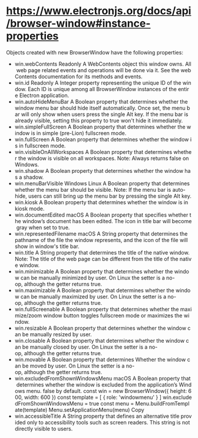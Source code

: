 # <https://www.electronjs.org/docs/api/browser-window#instance-properties>

Objects created with new BrowserWindow have the following properties:

- win.webContents Readonly A WebContents object this window owns. All web page related events and operations will be done via it. See the webContents documentation for its methods and events.
- win.id Readonly A Integer property representing the unique ID of the window. Each ID is unique among all BrowserWindow instances of the entire Electron application.
- win.autoHideMenuBar A Boolean property that determines whether the window menu bar should hide itself automatically. Once set, the menu bar will only show when users press the single Alt key. If the menu bar is already visible, setting this property to true won't hide it immediately.
- win.simpleFullScreen A Boolean property that determines whether the window is in simple (pre-Lion) fullscreen mode.
- win.fullScreen A Boolean property that determines whether the window is in fullscreen mode.
- win.visibleOnAllWorkspaces A Boolean property that determines whether the window is visible on all workspaces. Note: Always returns false on Windows.
- win.shadow A Boolean property that determines whether the window has a shadow.
- win.menuBarVisible Windows Linux A Boolean property that determines whether the menu bar should be visible. Note: If the menu bar is auto-hide, users can still bring up the menu bar by pressing the single Alt key.
- win.kiosk A Boolean property that determines whether the window is in kiosk mode.
- win.documentEdited macOS A Boolean property that specifies whether the window’s document has been edited. The icon in title bar will become gray when set to true.
- win.representedFilename macOS A String property that determines the pathname of the file the window represents, and the icon of the file will show in window's title bar.
- win.title A String property that determines the title of the native window. Note: The title of the web page can be different from the title of the native window.
- win.minimizable A Boolean property that determines whether the window can be manually minimized by user. On Linux the setter is a no-op, although the getter returns true.
- win.maximizable A Boolean property that determines whether the window can be manually maximized by user. On Linux the setter is a no-op, although the getter returns true.
- win.fullScreenable A Boolean property that determines whether the maximize/zoom window button toggles fullscreen mode or maximizes the window.
- win.resizable A Boolean property that determines whether the window can be manually resized by user.
- win.closable A Boolean property that determines whether the window can be manually closed by user. On Linux the setter is a no-op, although the getter returns true.
- win.movable A Boolean property that determines Whether the window can be moved by user. On Linux the setter is a no-op, although the getter returns true.
- win.excludedFromShownWindowsMenu macOS A Boolean property that determines whether the window is excluded from the application’s Windows menu. false by default. const win = new BrowserWindow({ height: 600, width: 600 }) const template = [ { role: 'windowmenu' } ] win.excludedFromShownWindowsMenu = true const menu = Menu.buildFromTemplate(template) Menu.setApplicationMenu(menu) Copy
- win.accessibleTitle A String property that defines an alternative title provided only to accessibility tools such as screen readers. This string is not directly visible to users.
